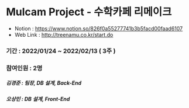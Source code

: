 # Mulcam Project - 수학카페 리메이크
- Notion : https://www.notion.so/826f0a55277741b3b5facd00faad6107
- Web Link : http://treenamu.co.kr/start.do

### 기간 : 2022/01/24 ~ 2022/02/13 ( 3주 )
### 참여인원 : 2명
##### 김경준 : 팀장, DB 설계, Back-End
##### 오상민 : DB 설계, Front-End
